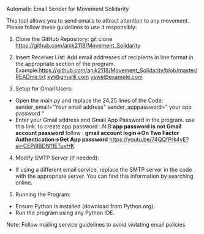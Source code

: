 Automatic Email Sender for Movement Solidarity

This tool allows you to send emails to attract attention to any movement. Please follow these guidelines to use it responsibly:

1. Clone the GitHub Repository:
git clone https://github.com/anik2118/Movement_Solidarity

2. Insert Receiver List:
Add email addresses of recipients in line format in the appropriate section of the program.
    Example:https://github.com/anik2118/Movement_Solidarity/blob/master/READme.txt
    xyt@gmailii.com
    yswe@example.com

3. Setup for Gmail Users:
- Open the main.py and replace the 24,25 lines of the Code:
        sender_email="Your email address"
        sender_apppassword=" your app password "
- Enter your Gmail address and Gmail App Password in the program.
use this link: to create app password : 
N:B:**app password is not Gmail account password**
follow : **gmail account login->On Two Factor Authentication->Get App password**
https://youtu.be/74QQfPrk4vE?si=CEPi9BDN11ETuvHK

4. Modify SMTP Server (if needed):
- If using a different email service, replace the SMTP server in the code with the appropriate server. You can find this information by searching online.

5. Running the Program:
- Ensure Python is installed (download from Python.org).
- Run the program using any Python IDE.

Note: Follow mailing service guidelines to avoid violating email policies.


